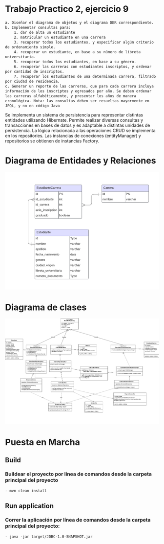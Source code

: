 # Trabajo Practico 2, ejercicio 9
    
    a. Diseñar el diagrama de objetos y el diagrama DER correspondiente.
    b. Implementar consultas para:
        1. dar de alta un estudiante
        2. matricular un estudiante en una carrera
        3. recuperar todos los estudiantes, y especificar algún criterio de ordenamiento simple.
        4. recuperar un estudiante, en base a su número de libreta universitaria.
        5. recuperar todos los estudiantes, en base a su género.
        6. recuperar las carreras con estudiantes inscriptos, y ordenar por cantidad de inscriptos.
        7. recuperar los estudiantes de una determinada carrera, filtrado por ciudad de residencia.
    c. Generar un reporte de las carreras, que para cada carrera incluya información de los inscriptos y egresados por año. Se deben ordenar las carreras alfabéticamente, y presentar los años de manera cronológica. Nota: las consultas deben ser resueltas mayormente en JPQL, y no en código Java

Se implementa un sistema de persistencia para representar distintas entidades utilizando Hibernate. 
Permite realizar diversas consultas y transacciones en bases de datos y es adaptable a distintas unidades de persistencia. 
La lógica relacionada a las operaciones CRUD se implementa en los repositories. 
Las instancias de conexiones (entityManager) y repositorios se obtienen de instancias Factory.

# Diagrama de Entidades y Relaciones
![der.png](der.png)

# Diagrama de clases
![diagrama_clases.png](diagrama_clases.png)

# Puesta en Marcha
## Build
### Buildear el proyecto por línea de comandos desde la carpeta principal del proyecto
    - mvn clean install
## Run application 
### Correr la aplicación por línea de comandos desde la carpeta principal del proyecto:
    - java -jar target/JDBC-1.0-SNAPSHOT.jar